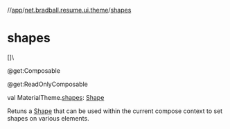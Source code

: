 //[app](../../index.md)/[net.bradball.resume.ui.theme](index.md)/[shapes](shapes.md)

# shapes

[]\

@get:Composable

@get:ReadOnlyComposable

val MaterialTheme.[shapes](shapes.md): [Shape](-shape/index.md)

Retuns a [Shape](-shape/index.md) that can be used within the current compose context to set shapes on various elements.

